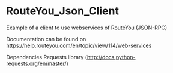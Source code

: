 # RouteYou_Json_Client
Example of a client to use webservices of RouteYou (JSON-RPC)

Documentation can be found on https://help.routeyou.com/en/topic/view/114/web-services

Dependencies
Requests library (http://docs.python-requests.org/en/master/)
